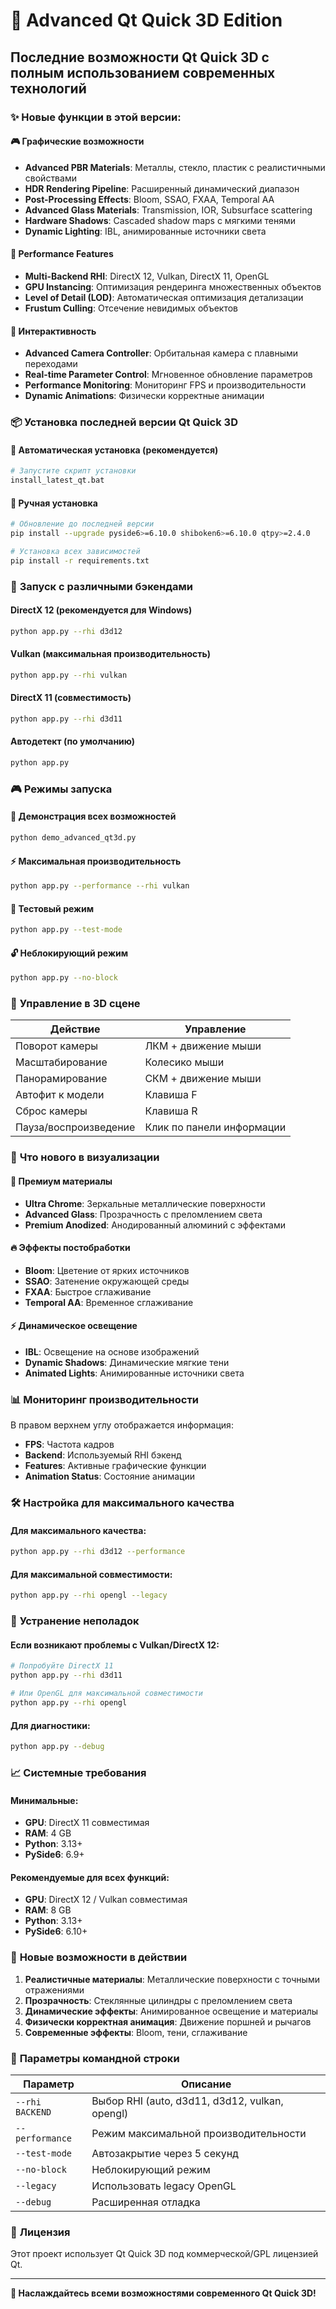 # 🚀 Advanced Qt Quick 3D Edition

## Последние возможности Qt Quick 3D с полным использованием современных технологий

### ✨ Новые функции в этой версии:

#### 🎮 **Графические возможности**
- **Advanced PBR Materials**: Металлы, стекло, пластик с реалистичными свойствами
- **HDR Rendering Pipeline**: Расширенный динамический диапазон
- **Post-Processing Effects**: Bloom, SSAO, FXAA, Temporal AA
- **Advanced Glass Materials**: Transmission, IOR, Subsurface scattering
- **Hardware Shadows**: Cascaded shadow maps с мягкими тенями
- **Dynamic Lighting**: IBL, анимированные источники света

#### 🚀 **Performance Features**
- **Multi-Backend RHI**: DirectX 12, Vulkan, DirectX 11, OpenGL
- **GPU Instancing**: Оптимизация рендеринга множественных объектов
- **Level of Detail (LOD)**: Автоматическая оптимизация детализации
- **Frustum Culling**: Отсечение невидимых объектов

#### 🎯 **Интерактивность**
- **Advanced Camera Controller**: Орбитальная камера с плавными переходами
- **Real-time Parameter Control**: Мгновенное обновление параметров
- **Performance Monitoring**: Мониторинг FPS и производительности
- **Dynamic Animations**: Физически корректные анимации

### 📦 **Установка последней версии Qt Quick 3D**

#### 🔧 **Автоматическая установка (рекомендуется)**
```bash
# Запустите скрипт установки
install_latest_qt.bat
```

#### 🔧 **Ручная установка**
```bash
# Обновление до последней версии
pip install --upgrade pyside6>=6.10.0 shiboken6>=6.10.0 qtpy>=2.4.0

# Установка всех зависимостей
pip install -r requirements.txt
```

### 🚀 **Запуск с различными бэкендами**

#### DirectX 12 (рекомендуется для Windows)
```bash
python app.py --rhi d3d12
```

#### Vulkan (максимальная производительность)
```bash
python app.py --rhi vulkan
```

#### DirectX 11 (совместимость)
```bash
python app.py --rhi d3d11
```

#### Автодетект (по умолчанию)
```bash
python app.py
```

### 🎮 **Режимы запуска**

#### 🧪 **Демонстрация всех возможностей**
```bash
python demo_advanced_qt3d.py
```

#### ⚡ **Максимальная производительность**
```bash
python app.py --performance --rhi vulkan
```

#### 🧪 **Тестовый режим**
```bash
python app.py --test-mode
```

#### 🔓 **Неблокирующий режим**
```bash
python app.py --no-block
```

### 🎯 **Управление в 3D сцене**

| Действие | Управление |
|----------|------------|
| Поворот камеры | ЛКМ + движение мыши |
| Масштабирование | Колесико мыши |
| Панорамирование | СКМ + движение мыши |
| Автофит к модели | Клавиша F |
| Сброс камеры | Клавиша R |
| Пауза/воспроизведение | Клик по панели информации |

### 🌟 **Что нового в визуализации**

#### 💎 **Премиум материалы**
- **Ultra Chrome**: Зеркальные металлические поверхности
- **Advanced Glass**: Прозрачность с преломлением света
- **Premium Anodized**: Анодированный алюминий с эффектами

#### 🔥 **Эффекты постобработки**
- **Bloom**: Цветение от ярких источников
- **SSAO**: Затенение окружающей среды
- **FXAA**: Быстрое сглаживание
- **Temporal AA**: Временное сглаживание

#### ⚡ **Динамическое освещение**
- **IBL**: Освещение на основе изображений
- **Dynamic Shadows**: Динамические мягкие тени
- **Animated Lights**: Анимированные источники света

### 📊 **Мониторинг производительности**

В правом верхнем углу отображается информация:
- **FPS**: Частота кадров
- **Backend**: Используемый RHI бэкенд
- **Features**: Активные графические функции
- **Animation Status**: Состояние анимации

### 🛠️ **Настройка для максимального качества**

#### Для максимального качества:
```bash
python app.py --rhi d3d12 --performance
```

#### Для максимальной совместимости:
```bash
python app.py --rhi opengl --legacy
```

### 🔧 **Устранение неполадок**

#### Если возникают проблемы с Vulkan/DirectX 12:
```bash
# Попробуйте DirectX 11
python app.py --rhi d3d11

# Или OpenGL для максимальной совместимости
python app.py --rhi opengl
```

#### Для диагностики:
```bash
python app.py --debug
```

### 📈 **Системные требования**

#### Минимальные:
- **GPU**: DirectX 11 совместимая
- **RAM**: 4 GB
- **Python**: 3.13+
- **PySide6**: 6.9+

#### Рекомендуемые для всех функций:
- **GPU**: DirectX 12 / Vulkan совместимая
- **RAM**: 8 GB
- **Python**: 3.13+
- **PySide6**: 6.10+

### 🌟 **Новые возможности в действии**

1. **Реалистичные материалы**: Металлические поверхности с точными отражениями
2. **Прозрачность**: Стеклянные цилиндры с преломлением света
3. **Динамические эффекты**: Анимированное освещение и материалы
4. **Физически корректная анимация**: Движение поршней и рычагов
5. **Современные эффекты**: Bloom, тени, сглаживание

### 🎯 **Параметры командной строки**

| Параметр | Описание |
|----------|----------|
| `--rhi BACKEND` | Выбор RHI (auto, d3d11, d3d12, vulkan, opengl) |
| `--performance` | Режим максимальной производительности |
| `--test-mode` | Автозакрытие через 5 секунд |
| `--no-block` | Неблокирующий режим |
| `--legacy` | Использовать legacy OpenGL |
| `--debug` | Расширенная отладка |

### 📝 **Лицензия**

Этот проект использует Qt Quick 3D под коммерческой/GPL лицензией Qt.

---

**🚀 Наслаждайтесь всеми возможностями современного Qt Quick 3D!**
